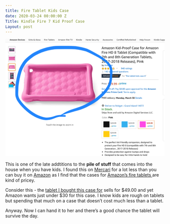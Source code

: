 ```yaml
---
title: Fire Tablet Kids Case
date: 2020-03-24 00:00:00 Z
Title: Kindle Fire 7 Kid Proof Case
Layout: post
---
```


![pink tablet case](/images/pink.jpg)

This is one of the late addtitions to the **pile of stuff** that comes into the house when you have kids. I found this on [Mercari](http:/mercari.com) for a lot less than you can buy it on [Amazon](https://amzn.to/2QHiNBx)  as  I find that the cases  for [Amazon’s fire tablets ](https://amzn.to/2UeRuAE)  are kind of pricey. 

Consider this - the [tablet I bought this case for](https://amzn.to/2WH3RXC) sells for $49.00 and yet Amazon wants just under $30 for this case.  I know kids are rough on tablets but spending that much on a case that doesn’t cost much less than a tablet. 

 Anyway. Now I can hand it to her and there’s a good chance the tablet will survive the day. 
 
   
